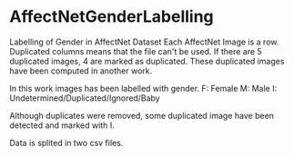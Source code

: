 # AffectNetGenderLabelling
Labelling of Gender in AffectNet Dataset
Each AffectNet Image is a row. Duplicated columns means that the file can't be used.
If there are 5 duplicated images, 4 are marked as duplicated.
These duplicated images have been computed in another work.

In this work images has been labelled with gender. 
F: Female
M: Male
I: Undetermined/Duplicated/Ignored/Baby

Although duplicates were removed, some duplicated image have been detected and marked with I.

Data is splited in two csv files.
